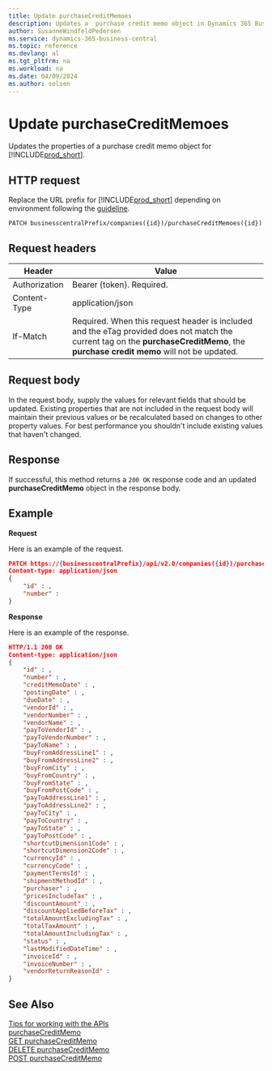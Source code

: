 ```yaml
---
title: Update purchaseCreditMemoes
description: Updates a  purchase credit memo object in Dynamics 365 Business Central.
author: SusanneWindfeldPedersen
ms.service: dynamics-365-business-central
ms.topic: reference
ms.devlang: al
ms.tgt_pltfrm: na
ms.workload: na
ms.date: 04/09/2024
ms.author: solsen
---
```


<!-- NOTE: This article is an auto-generated stub from the metadata file. -->
<!-- The sections marked with an EDIT_IS_REQUIRED require manual editing. -->
# Update purchaseCreditMemoes

Updates the properties of a purchase credit memo object for [!INCLUDE[prod_short](../../../includes/prod_short.md)].

## HTTP request

Replace the URL prefix for [!INCLUDE[prod_short](../../../includes/prod_short.md)] depending on environment following the [guideline](../../v2.0/endpoints-apis-for-dynamics.md).
<!-- START>EDIT_IS_REQUIRED. There URL for accessing the endpoint might be different or there might be more than one-->
```
PATCH businesscentralPrefix/companies({id})/purchaseCreditMemoes({id})
```
<!-- END>EDIT_IS_REQUIRED-->
## Request headers

|Header|Value|
|------|-----|
|Authorization  |Bearer {token}. Required. |
|Content-Type  |application/json|
|If-Match      |Required. When this request header is included and the eTag provided does not match the current tag on the **purchaseCreditMemo**, the **purchase credit memo** will not be updated. |

## Request body

In the request body, supply the values for relevant fields that should be updated. Existing properties that are not included in the request body will maintain their previous values or be recalculated based on changes to other property values. For best performance you shouldn't include existing values that haven't changed.

## Response

If successful, this method returns a ```200 OK``` response code and an updated **purchaseCreditMemo** object in the response body.

## Example

**Request**

Here is an example of the request.
<!-- START>EDIT_IS_REQUIRED. There URL for accessing the endpoint might be different. Fill in the property values) -->
```json
PATCH https://{businesscentralPrefix}/api/v2.0/companies({id})/purchaseCreditMemoes({id})
Content-type: application/json
{
    "id" : ,
    "number" :
}
```
<!-- END>EDIT_IS_REQUIRED -->
**Response**

Here is an example of the response.

<!-- START>EDIT_IS_REQUIRED. Fill in values for properties -->
```json
HTTP/1.1 200 OK
Content-type: application/json
{
    "id" : ,
    "number" : ,
    "creditMemoDate" : ,
    "postingDate" : ,
    "dueDate" : ,
    "vendorId" : ,
    "vendorNumber" : ,
    "vendorName" : ,
    "payToVendorId" : ,
    "payToVendorNumber" : ,
    "payToName" : ,
    "buyFromAddressLine1" : ,
    "buyFromAddressLine2" : ,
    "buyFromCity" : ,
    "buyFromCountry" : ,
    "buyFromState" : ,
    "buyFromPostCode" : ,
    "payToAddressLine1" : ,
    "payToAddressLine2" : ,
    "payToCity" : ,
    "payToCountry" : ,
    "payToState" : ,
    "payToPostCode" : ,
    "shortcutDimension1Code" : ,
    "shortcutDimension2Code" : ,
    "currencyId" : ,
    "currencyCode" : ,
    "paymentTermsId" : ,
    "shipmentMethodId" : ,
    "purchaser" : ,
    "pricesIncludeTax" : ,
    "discountAmount" : ,
    "discountAppliedBeforeTax" : ,
    "totalAmountExcludingTax" : ,
    "totalTaxAmount" : ,
    "totalAmountIncludingTax" : ,
    "status" : ,
    "lastModifiedDateTime" : ,
    "invoiceId" : ,
    "invoiceNumber" : ,
    "vendorReturnReasonId" :
}
```
<!-- END>EDIT_IS_REQUIRED-->
## See Also

[Tips for working with the APIs](/dynamics365/business-central/dev-itpro/developer/devenv-connect-apps-tips)  
[purchaseCreditMemo](../resources/dynamics_purchaseCreditMemo.md)  
[GET purchaseCreditMemo](dynamics_purchasecreditmemo_get.md)  
[DELETE purchaseCreditMemo](dynamics_purchasecreditmemo_delete.md)  
[POST purchaseCreditMemo](dynamics_purchasecreditmemo_create.md)  
